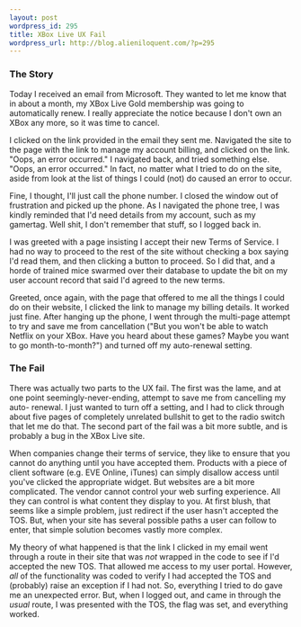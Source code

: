 ```yaml
---
layout: post
wordpress_id: 295
title: XBox Live UX Fail
wordpress_url: http://blog.alieniloquent.com/?p=295
---
```

### The Story

Today I received an email from Microsoft. They wanted to let me know that in
about a month, my XBox Live Gold membership was going to automatically renew.
I really appreciate the notice because I don't own an XBox any more, so it was
time to cancel.

I clicked on the link provided in the email they sent me. Navigated the site
to the page with the link to manage my account billing, and clicked on the
link. "Oops, an error occurred." I navigated back, and tried something else.
"Oops, an error occurred." In fact, no matter what I tried to do on the site,
aside from look at the list of things I could (not) do caused an error to
occur.

Fine, I thought, I'll just call the phone number. I closed the window out of
frustration and picked up the phone. As I navigated the phone tree, I was
kindly reminded that I'd need details from my account, such as my gamertag.
Well shit, I don't remember that stuff, so I logged back in.

I was greeted with a page insisting I accept their new Terms of Service. I had
no way to proceed to the rest of the site without checking a box saying I'd
read them, and then clicking a button to proceed. So I did that, and a horde
of trained mice swarmed over their database to update the bit on my user
account record that said I'd agreed to the new terms.

Greeted, once again, with the page that offered to me all the things I could
do on their website, I clicked the link to manage my billing details. It
worked just fine. After hanging up the phone, I went through the multi-page
attempt to try and save me from cancellation ("But you won't be able to watch
Netflix on your XBox. Have you heard about these games? Maybe you want to go
month-to-month?") and turned off my auto-renewal setting.

### The Fail

There was actually two parts to the UX fail. The first was the lame, and at
one point seemingly-never-ending, attempt to save me from cancelling my auto-
renewal. I just wanted to turn off a setting, and I had to click through about
five pages of completely unrelated bullshit to get to the radio switch that
let me do that. The second part of the fail was a bit more subtle, and is
probably a bug in the XBox Live site.

When companies change their terms of service, they like to ensure that you
cannot do anything until you have accepted them. Products with a piece of
client software (e.g. EVE Online, iTunes) can simply disallow access until
you've clicked the appropriate widget. But websites are a bit more
complicated. The vendor cannot control your web surfing experience. All they
can control is what content they display to you. At first blush, that seems
like a simple problem, just redirect if the user hasn't accepted the TOS. But,
when your site has several possible paths a user can follow to enter, that
simple solution becomes vastly more complex.

My theory of what happened is that the link I clicked in my email went through
a route in their site that was _not_ wrapped in the code to see if I'd
accepted the new TOS. That allowed me access to my user portal. However, _all_
of the functionality was coded to verify I had accepted the TOS and (probably)
raise an exception if I had not. So, everything I tried to do gave me an
unexpected error. But, when I logged out, and came in through the _usual_
route, I was presented with the TOS, the flag was set, and everything worked.

